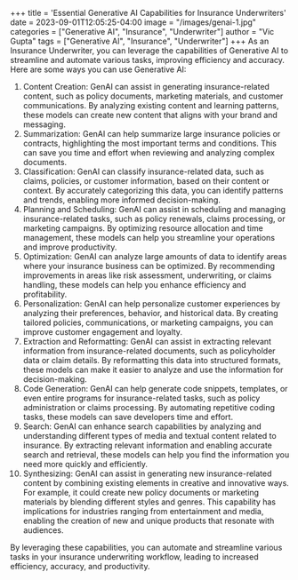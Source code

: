 +++
title = 'Essential Generative AI Capabilities for Insurance Underwriters'
date = 2023-09-01T12:05:25-04:00
image = "/images/genai-1.jpg"
categories = ["Generative AI", "Insurance", "Underwriter"]
author = "Vic Gupta"
tags = ["Generative AI", "Insurance", "Underwriter"]
+++
As an Insurance Underwriter, you can leverage the capabilities of Generative AI to streamline and automate various tasks, improving efficiency and accuracy. Here are some ways you can use Generative AI:

1. Content Creation: GenAI can assist in generating insurance-related content, such as policy documents, marketing materials, and customer communications. By analyzing existing content and learning patterns, these models can create new content that aligns with your brand and messaging.
2. Summarization: GenAI can help summarize large insurance policies or contracts, highlighting the most important terms and conditions. This can save you time and effort when reviewing and analyzing complex documents.
3. Classification: GenAI can classify insurance-related data, such as claims, policies, or customer information, based on their content or context. By accurately categorizing this data, you can identify patterns and trends, enabling more informed decision-making.
4. Planning and Scheduling: GenAI can assist in scheduling and managing insurance-related tasks, such as policy renewals, claims processing, or marketing campaigns. By optimizing resource allocation and time management, these models can help you streamline your operations and improve productivity.
5. Optimization: GenAI can analyze large amounts of data to identify areas where your insurance business can be optimized. By recommending improvements in areas like risk assessment, underwriting, or claims handling, these models can help you enhance efficiency and profitability.
6. Personalization: GenAI can help personalize customer experiences by analyzing their preferences, behavior, and historical data. By creating tailored policies, communications, or marketing campaigns, you can improve customer engagement and loyalty.
7. Extraction and Reformatting: GenAI can assist in extracting relevant information from insurance-related documents, such as policyholder data or claim details. By reformatting this data into structured formats, these models can make it easier to analyze and use the information for decision-making.
8. Code Generation: GenAI can help generate code snippets, templates, or even entire programs for insurance-related tasks, such as policy administration or claims processing. By automating repetitive coding tasks, these models can save developers time and effort.
9. Search: GenAI can enhance search capabilities by analyzing and understanding different types of media and textual content related to insurance. By extracting relevant information and enabling accurate search and retrieval, these models can help you find the information you need more quickly and efficiently.
10. Synthesizing: GenAI can assist in generating new insurance-related content by combining existing elements in creative and innovative ways. For example, it could create new policy documents or marketing materials by blending different styles and genres. This capability has implications for industries ranging from entertainment and media, enabling the creation of new and unique products that resonate with audiences.

By leveraging these capabilities, you can automate and streamline various tasks in your insurance underwriting workflow, leading to increased efficiency, accuracy, and productivity.


